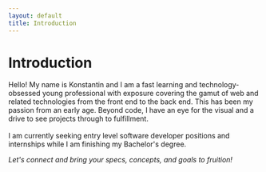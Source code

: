 ```yaml
---
layout: default
title: Introduction
---
```


# Introduction

<div class="card bg-primary shadow-soft border-light mb-4">
  <div class="card-body">
    <p class="card-text">
      Hello!
      My name is Konstantin and I am a fast learning and technology-obsessed young professional with exposure covering the gamut of web and related technologies from the front end to the back end.
      This has been my passion from an early age.
      Beyond code, I have an eye for the visual and a drive to see projects through to fulfillment.
      <br/><br/>
      I am currently seeking entry level software developer positions and internships while I am finishing my Bachelor's degree.
    </p>
  </div>
</div>

<div class="card bg-primary shadow-soft border-light mb-4">
  <div class="card-body">
    <p class="card-text"><i>Let's connect and bring your specs, concepts, and goals to fruition!</i></p>
  </div>
</div>
